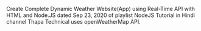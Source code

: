Create Complete Dynamic Weather Website(App) using Real-Time API with HTML and Node.JS dated Sep 23, 2020 of playlist NodeJS Tutorial in Hindi channel Thapa Technical uses openWeatherMap API.
